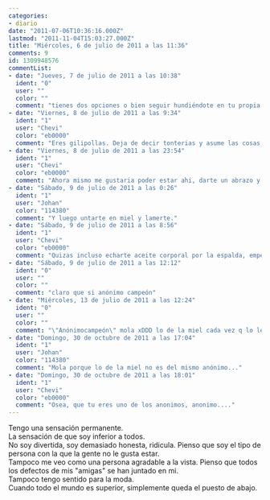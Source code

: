 ```yaml
---
categories:
- diario
date: "2011-07-06T10:36:16.000Z"
lastmod: "2011-11-04T15:03:27.000Z"
title: "Miércoles, 6 de julio de 2011 a las 11:36"
comments: 9
id: 1309948576
commentList:
- date: "Jueves, 7 de julio de 2011 a las 10:38"
  ident: "0"
  user: ""
  color: ""
  comment: "tienes dos opciones o bien seguir hundiéndote en tu propia mierda o aceptarte tal y como eres, que hay mucho quejica por su aspecto físico mientras hay niños que no tienen ni un puñetero espejo para verse porque su familia es pobre."
- date: "Viernes, 8 de julio de 2011 a las 9:34"
  ident: "1"
  user: "Chevi"
  color: "eb0000"
  comment: "Eres gilipollas. Deja de decir tonterias y asume las cosas, eres como eres y punto. Partiendo de ello, sacale el mayor partido a tu vida en vez de perder el tiempo deseando cosas que no son posibles joder  \nDedicate a lo que te gusta, busca hobbies, haz cosas divertidas, y manda a tomar por el culo al resto del mundo, por qué te importan tanto?  \nDios..  \ní®â€˜Æ’"
- date: "Viernes, 8 de julio de 2011 a las 23:54"
  ident: "1"
  user: "Chevi"
  color: "eb0000"
  comment: "Ahora mismo me gustaria poder estar ahi, darte un abrazo y decirte que el mundo es un lugar mejor de lo que crees. Pero cosas asi no pasan, tienes que superar tus problemas sola  \nAnimos"
- date: "Sábado, 9 de julio de 2011 a las 0:26"
  ident: "1"
  user: "Johan"
  color: "114380"
  comment: "Y luego untarte en miel y lamerte."
- date: "Sábado, 9 de julio de 2011 a las 8:56"
  ident: "1"
  user: "Chevi"
  color: "eb0000"
  comment: "Quizas incluso echarte aceite corporal por la espalda, empezar a darte un masaje y poco a poco extender el masaje hacia el culo. Masturbsrte en esa postura un rato, y metertela sin darte la vuelta.  \nMasaje con happy ending"
- date: "Sábado, 9 de julio de 2011 a las 12:12"
  ident: "0"
  user: ""
  color: ""
  comment: "claro que si anónimo campeón"
- date: "Miércoles, 13 de julio de 2011 a las 12:24"
  ident: "0"
  user: ""
  color: ""
  comment: "\"Anónimocampeón\" mola xDDD lo de la miel cada vez q lo leo ma mata xDDDD  \n  \nSobre el primer anónimo... primero le dices q es gilipollas y despues q asuma q es como es? Osea, q asuma q es gilipollas? xDDDDD FAIL...  \n  \nDe todos modos, tengo un amigo parecido, él vale muchísimo, pero es un puto vago y un dejado, y lo sabe, y qiere cambiar, pero como está tan deprimido, pues le cuesta mucho... No se cual es tu caso... lo q está claro es q en esta vida solo puedes ser honesto con qien qieras q sea realmente tu amigo, con el resto del mundo, no puedes permitirtelo, no del todo, a veces tan apenas... honestidad, sinceridad... llámalo como qieras... Ayer un amigo me reñia por decirle una verdad q le dolía y al rato por decirle otra q le parecía una mentira por ser demasiado buena xDD Vamos a ver, si realmente es tu amigo, dile la verdad buena y la mala, q es lo q sería conveniente q hiciesen contigo.   \nSi no sabes de moda, vistete como visten a los maniqíes o ve a comprar con los amigos para q ellos t aconsejen... como yo hago xDDDD   \nSi no destacas en nada... se nota mucho q las personas feas suelen destacar por su personalidad... las guapas no se esfuerzan en darle forma, y solo las guapas e inteligentes y q se esfuerzan en darle forma son grandes triumfadores xDD Eso no qiere decir q alguien q no destaca físicamente pueda llegar alto, por inteligencia o por personalidad...  \nSi lo vales, qien tenga ojos te apreciará por lo q eres, pero es muy dificil ser inferior a todos, creeme, y creeme q el complejo de inferioridad es el q mas problemas psicológicos trae después... y por cierto, es muy fácil ser el tipo de persona a la que la \"gente\" no le gusta estar... por eso hay q buscar a la \"gente\" q vale la pena..."
- date: "Domingo, 30 de octubre de 2011 a las 17:04"
  ident: "1"
  user: "Johan"
  color: "114380"
  comment: "Mola porque lo de la miel no es del mismo anónimo..."
- date: "Domingo, 30 de octubre de 2011 a las 18:01"
  ident: "1"
  user: "Chevi"
  color: "eb0000"
  comment: "Osea, que tu eres uno de los anonimos, anonimo...."
---
```


Tengo una sensación permanente.  
La sensación de que soy inferior a todos.  
No soy divertida, soy demasiado honesta, ridicula. Pienso que soy el tipo de persona con la que la gente no le gusta estar.   
Tampoco me veo como una persona agradable a la vista. Pienso que todos los defectos de mis "amigas" se han juntado en mi.   
Tampoco tengo sentido para la moda.  
Cuando todo el mundo es superior, simplemente queda el puesto de abajo.